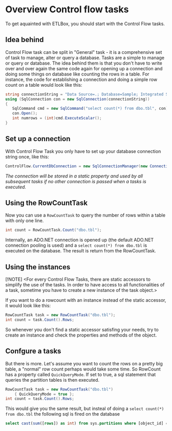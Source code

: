 ﻿
# Overview Control flow tasks

To get aquainted with ETLBox, you should start with the Control Flow tasks. 

## Idea behind

Control Flow task can be split in "General" task - it is a comprehensive set of task to manage, alter or query a database. 
Tasks are a simple to manage or query or database. The idea behind them is that you don't have to write over and over again the same code again for opening up a connection and doing
some things on database like counting the rows in a table. For instance, the code for establishing a connection and doing a simple row count on a table would look like this:

```C#
string connectionString = "Data Source=.; Database=Sample; Integrated Security=SSPI";
using (SqlConnection con = new SqlConnection(connectionString))
{
   SqlCommand cmd = new SqlCommand("select count(*) from dbo.tbl", con);
   con.Open();
   int numrows = (int)cmd.ExecuteScalar();   
}
```

## Set up a connection

With Control Flow Task you only have to set up your database connection string once, like this:
```C#
ControlFlow.CurrentDbConnection = new SqlConnectionManager(new ConnectionString("Data Source=.; Database=Sample; Integrated Security=SSPI""));
```
*The connection will be stored in a static property and used by all subsequent tasks if no other connection is passed when a tasks is executed.*

## Using the RowCountTask

Now you can use a `RowCountTask` to query the number of rows within a table with only one line.

```C#
int count = RowCountTask.Count("dbo.tbl");
```
Internally, an ADO.NET connection is opened up (the default ADO.NET connection pooling is used) and a `select count(*) from dbo.tbl` is executed on the database. 
The result is return from the RowCountTask. 

## Using the instances
[!NOTE]
<For every Control Flow Tasks, there are static accessors to simplify the use of the tasks. In order to have access to all functionalities of a task, sometime you 
have to create a new instance of the task object.>

If you want to do a rowcount with an instance instead of the static accessor, it would look like this:
```C#
RowCountTask task = new RowCountTask("dbo.tbl");
int count = task.Count().Rows;
```

So whenever you don't find a static accessor satisfing your needs, try to create an instance and check the properties and methods of the object.

## Confgure a tasks 

But there is more. Let's assume you want to count the rows on a pretty big table, a "normal" row count perhaps would take some time. So RowCount has a property called
`QuickQueryMode`. If set to true, a sql statement that queries the partition tables is then executed. 

```C#
RowCountTask task = new RowCountTask("dbo.tbl") 
	{ QuickQueryMode = true };
int count = task.Count().Rows;
```

This would give you the same result, but insteal of doing a `select count(*) from dbo.tbl` the following sql is fired on the database
```sql
select cast(sum([rows]) as int) from sys.partitions where [object_id] = object_id(N'dbo.tbl') and index_id in (0,1)
```
